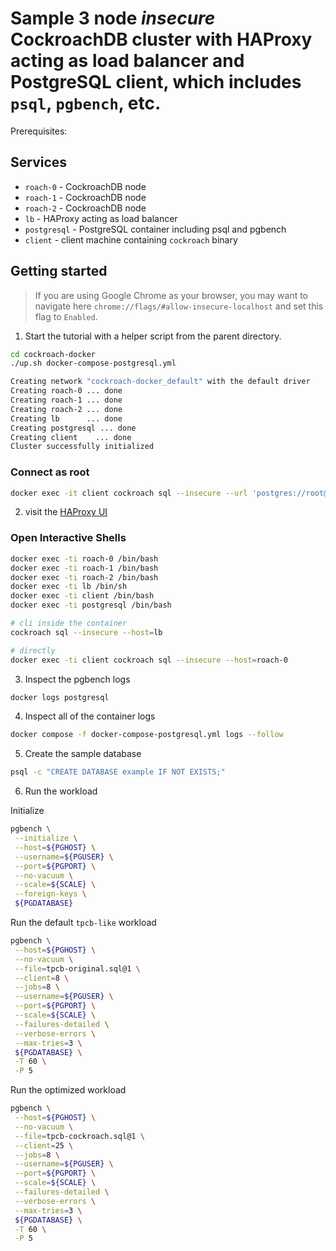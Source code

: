 # Sample 3 node *insecure* CockroachDB cluster with HAProxy acting as load balancer and PostgreSQL client, which includes `psql`, `pgbench`, etc.

Prerequisites:

## Services
* `roach-0` - CockroachDB node
* `roach-1` - CockroachDB node
* `roach-2` - CockroachDB node
* `lb` - HAProxy acting as load balancer
* `postgresql` - PostgreSQL container including psql and pgbench
* `client` - client machine containing `cockroach` binary

## Getting started
>If you are using Google Chrome as your browser, you may want to navigate here `chrome://flags/#allow-insecure-localhost` and set this flag to `Enabled`.

1. Start the tutorial with a helper script from the parent directory.

```bash
cd cockroach-docker
./up.sh docker-compose-postgresql.yml

Creating network "cockroach-docker_default" with the default driver
Creating roach-0 ... done
Creating roach-1 ... done
Creating roach-2 ... done
Creating lb      ... done
Creating postgresql ... done
Creating client    ... done
Cluster successfully initialized
```

### Connect as root

```bash
docker exec -it client cockroach sql --insecure --url 'postgres://root@lb:26000/defaultdb?sslmode=disable'
```

2. visit the [HAProxy UI](http://localhost:8081)

### Open Interactive Shells
```bash
docker exec -ti roach-0 /bin/bash
docker exec -ti roach-1 /bin/bash
docker exec -ti roach-2 /bin/bash
docker exec -ti lb /bin/sh
docker exec -ti client /bin/bash
docker exec -ti postgresql /bin/bash

# cli inside the container
cockroach sql --insecure --host=lb

# directly
docker exec -ti client cockroach sql --insecure --host=roach-0
```

3. Inspect the pgbench logs

```bash
docker logs postgresql
```

4. Inspect all of the container logs

```bash
docker compose -f docker-compose-postgresql.yml logs --follow
```

5. Create the sample database

```bash
psql -c "CREATE DATABASE example IF NOT EXISTS;"
```

6. Run the workload

Initialize

```bash
pgbench \
 --initialize \
 --host=${PGHOST} \
 --username=${PGUSER} \
 --port=${PGPORT} \
 --no-vacuum \
 --scale=${SCALE} \
 --foreign-keys \
 ${PGDATABASE}
```

Run the default `tpcb-like` workload

```bash
pgbench \
 --host=${PGHOST} \
 --no-vacuum \
 --file=tpcb-original.sql@1 \
 --client=8 \
 --jobs=8 \
 --username=${PGUSER} \
 --port=${PGPORT} \
 --scale=${SCALE} \
 --failures-detailed \
 --verbose-errors \
 --max-tries=3 \
 ${PGDATABASE} \
 -T 60 \
 -P 5
```

Run the optimized workload

```bash
pgbench \
 --host=${PGHOST} \
 --no-vacuum \
 --file=tpcb-cockroach.sql@1 \
 --client=25 \
 --jobs=8 \
 --username=${PGUSER} \
 --port=${PGPORT} \
 --scale=${SCALE} \
 --failures-detailed \
 --verbose-errors \
 --max-tries=3 \
 ${PGDATABASE} \
 -T 60 \
 -P 5
```
